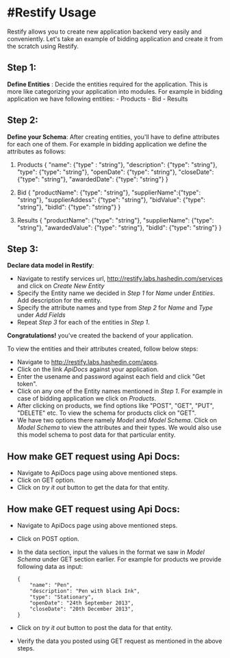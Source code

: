 #Restify Usage
==============

Restify allows you to create new application backend very easily and
conveniently. Let's take an example of bidding application and create it
from the scratch using Restify.

Step 1:
--------

**Define Entities** : Decide the entities required for the application. This is more like categorizing your application into modules. For example in bidding application we have following entities:
      - Products 
      - Bid
      - Results

Step 2:
--------

**Define your Schema**: After creating entities, you'll have to
define attributes for each one of them. For example in bidding application
we define the attributes as follows:

1. Products
        {
            "name": {"type" : "string"},
            "description": {"type": "string"},
            "type": {"type": "string"},
            "openDate": {"type": "string"},
            "closeDate": {"type": "string"},
            "awardedDate": {"type": "string"}
        }

2. Bid
        {
            "productName": {"type": "string"},
            "supplierName":{"type": "string"}, 
            "supplierAddess": {"type": "string"},
            "bidValue": {"type": "string"},
            "bidId": {"type": "string"}
        }

3. Results
        {
            "productName": {"type": "string"},
            "supplierName": {"type": "string"},
            "awardedValue": {"type": "string"},
            "bidId": {"type": "string"}
        }
 
Step 3:
--------

**Declare data model in Restify**: 
  - Navigate to restify services url, http://restify.labs.hashedin.com/services and click on *Create New Entity*
  - Specify the Entity name we decided in *Step 1* for *Name* under *Entities*. Add description for the entity.
  - Specify the attribute names and type from *Step 2* for *Name* and
    *Type* under *Add Fields*
  - Repeat *Step 3* for each of the entities in *Step 1*.

**Congratulations!** you've created the backend of your application.

To view the entities and their attributes created, follow below steps:
  - Navigate to http://restify.labs.hashedin.com/apps.
  - Click on the link *ApiDocs* against your application.
  - Enter the usename and password against each field and click
    "Get token". 
  - Click on any one of the Entity names mentioned in *Step 1*. For example in case of bidding application we click on *Products*. 
  - After clicking on products, we find options like "POST", "GET", "PUT", "DELETE" etc. To view the schema for products click on "GET".
  - We have two options there namely *Model* and *Model Schema*. Click on *Model Schema* to view the attributes and their types. We would also use this model schema to post data for that particular entity.

How make GET request using Api Docs:
-------------------------------
  - Navigate to ApiDocs page using above mentioned steps.
  - Click on GET option.
  - Click on *try it out* button to get the data for that entity.

How make GET request using Api Docs:
-------------------------------
  - Navigate to ApiDocs page using above mentioned steps.
  - Click on POST option.
  - In the data section, input the values in the format we saw in *Model
    Schema* under GET section earlier. For example for products we
provide following data as input:

        {
            "name": "Pen",
            "description": "Pen with black Ink",
            "type": "Stationary",
            "openDate": "24th September 2013",
            "closeDate": "20th December 2013",
        }

  - Click on *try it out* button to post the data for that entity.
  - Verify the data you posted using GET request as mentioned in the
    above steps.

